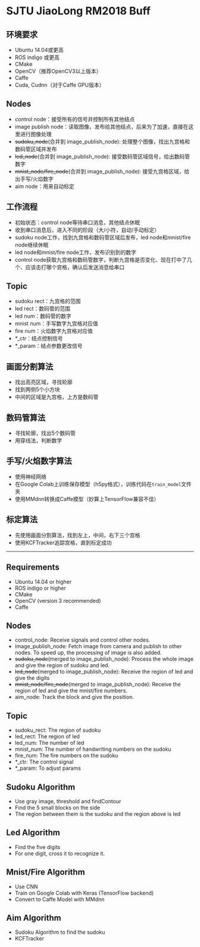 # SJTU JiaoLong RM2018 Buff

## 环境要求

- Ubuntu 14.04或更高
- ROS indigo 或更高
- CMake
- OpenCV（推荐OpenCV3以上版本）
- Caffe
- Cuda, Cudnn（对于Caffe GPU版本）

## Nodes

- control node：接受所有的信号并控制所有其他结点
- image publish node：读取图像，发布给其他结点，后来为了加速，直接在这里进行图像处理
- ~~sudoku_node~~(合并到 image_publish_node): 处理整个图像，找出九宫格和数码管区域并发布
- ~~led_node~~(合并到 image_publish_node): 接受数码管区域信号，给出数码管数字
- ~~mnist_node/fire_node~~(合并到 image_publish_node): 接受九宫格区域，给出手写/火焰数字
- aim node：用来自动标定

## 工作流程

- 初始状态：control node等待串口消息，其他结点休眠
- 收到串口消息后，进入不同的阶段（大/小符，自动/手动标定）
- sudoku node工作，找到九宫格和数码管区域后发布，led node和mnist/fire node继续休眠
- led node和mnist/fire node工作，发布识别到的数字
- control node获取九宫格和数码管数字，判断九宫格是否变化、现在打中了几个、应该击打哪个宫格，确认后发送消息给串口

## Topic

- sudoku rect：九宫格的范围
- led rect：数码管的范围
- led num：数码管的数字
- mnist num：手写数字九宫格对应值
- fire num：火焰数字九宫格对应值
- *_ctr：结点控制信号
- *_param：结点参数更改信号

## 画面分割算法

- 找出高亮区域，寻找轮廓
- 找到两侧5个小方块
- 中间的区域是九宫格，上方是数码管

## 数码管算法

- 寻找轮廓，找出5个数码管
- 用穿线法，判断数字

## 手写/火焰数字算法

- 使用神经网络
- 在Google Colab上训练保存模型（h5py格式），训练代码在`train_model`文件夹
- 使用MMdnn转换成Caffe模型（妙算上TensorFlow兼容不佳）

## 标定算法

- 先使用画面分割算法，找到左上，中间，右下三个宫格
- 使用KCFTracker追踪宫格，直到标定成功

---

## Requirements

- Ubuntu 14.04 or higher
- ROS indigo or higher
- CMake
- OpenCV (version 3 recommended)
- Caffe

## Nodes

- control_node: Receive signals and control other nodes.
- image_publish_node: Fetch image from camera and publish to other nodes. To speed up, the processing of image is also added.
- ~~sudoku_node~~(merged to image_publish_node): Process the whole image and give the region of sudoku and led.
- ~~led_node~~(merged to image_publish_node): Receive the region of led and give the digits
- ~~mnist_node/fire_node~~(merged to image_publish_node): Receive the region of led and give the mnist/fire numbers.
- aim_node: Track the block and give the position.

## Topic

- sudoku_rect: The region of sudoku
- led_rect: The region of led
- led_num: The number of led
- mnist_num: The number of handwriting numbers on the sudoku
- fire_num: The fire numbers on the sudoku
- *_ctr: The control signal
- *_param: To adjust params

## Sudoku Algorithm

- Use gray image, threshold and findContour
- Find the 5 small blocks on the side
- The region between them is the sudoku and the region above is led

## Led Algorithm

- Find the five digits
- For one digit, cross it to recognize it.

## Mnist/Fire Algorithm

- Use CNN
- Train on Google Colab with Keras (TensorFlow backend)
- Convert to Caffe Model with MMdnn

## Aim Algorithm

- Sudoku Algorithm to find the sudoku
- KCFTracker